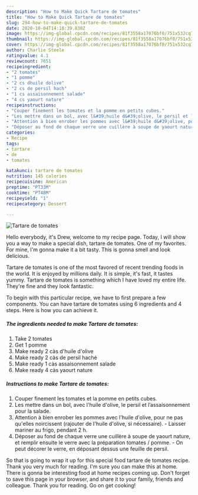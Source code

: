 ```yaml
---
description: "How to Make Quick Tartare de tomates"
title: "How to Make Quick Tartare de tomates"
slug: 294-how-to-make-quick-tartare-de-tomates
date: 2020-10-04T14:18:39.830Z
image: https://img-global.cpcdn.com/recipes/81f3558a17076bf0/751x532cq70/tartare-de-tomates-photo-principale-de-la-recette.jpg
thumbnail: https://img-global.cpcdn.com/recipes/81f3558a17076bf0/751x532cq70/tartare-de-tomates-photo-principale-de-la-recette.jpg
cover: https://img-global.cpcdn.com/recipes/81f3558a17076bf0/751x532cq70/tartare-de-tomates-photo-principale-de-la-recette.jpg
author: Charlie Steele
ratingvalue: 4.1
reviewcount: 7651
recipeingredient:
- "2 tomates"
- "1 pomme"
- "2 cs dhuile dolive"
- "2 cs de persil hach"
- "1 cs assaisonnement salade"
- "4 cs yaourt nature"
recipeinstructions:
- "Couper finement les tomates et la pomme en petits cubes."
- "Les mettre dans un bol, avec l&#39;huile d&#39;olive, le persil et l’assaisonnement pour la salade."
- "Attention à bien enrober les pommes avec l&#39;huile d&#39;olive, pour ne pas qu&#39;elles noircissent (rajouter de l&#39;huile d&#39;olive, si nécessaire). Laisser mariner au frigo, pendant 2 h."
- "Déposer au fond de chaque verre une cuillère à soupe de yaourt nature, et remplir ensuite le verre avec la préparation tomates / pomme. On peut décorer le verre, en déposant dessus une feuille de persil."
categories:
- Recipe
tags:
- tartare
- de
- tomates

katakunci: tartare de tomates 
nutrition: 145 calories
recipecuisine: American
preptime: "PT33M"
cooktime: "PT48M"
recipeyield: "1"
recipecategory: Dessert

---
```



![Tartare de tomates](https://img-global.cpcdn.com/recipes/81f3558a17076bf0/751x532cq70/tartare-de-tomates-photo-principale-de-la-recette.jpg)

Hello everybody, it's Drew, welcome to my recipe page. Today, I will show you a way to make a special dish, tartare de tomates. One of my favorites. For mine, I'm gonna make it a bit tasty. This is gonna smell and look delicious.



Tartare de tomates is one of the most favored of recent trending foods in the world. It is enjoyed by millions daily. It is simple, it's fast, it tastes yummy. Tartare de tomates is something which I have loved my entire life. They're fine and they look fantastic.


To begin with this particular recipe, we have to first prepare a few components. You can have tartare de tomates using 6 ingredients and 4 steps. Here is how you can achieve it.

<!--inarticleads1-->

##### The ingredients needed to make Tartare de tomates:

1. Take 2 tomates
1. Get 1 pomme
1. Make ready 2 càs d&#39;huile d&#39;olive
1. Make ready 2 càs de persil haché
1. Make ready 1 càs assaisonnement salade
1. Make ready 4 càs yaourt nature




<!--inarticleads2-->

##### Instructions to make Tartare de tomates:

1. Couper finement les tomates et la pomme en petits cubes.
1. Les mettre dans un bol, avec l&#39;huile d&#39;olive, le persil et l’assaisonnement pour la salade.
1. Attention à bien enrober les pommes avec l&#39;huile d&#39;olive, pour ne pas qu&#39;elles noircissent (rajouter de l&#39;huile d&#39;olive, si nécessaire). - Laisser mariner au frigo, pendant 2 h.
1. Déposer au fond de chaque verre une cuillère à soupe de yaourt nature, et remplir ensuite le verre avec la préparation tomates / pomme. - On peut décorer le verre, en déposant dessus une feuille de persil.




So that is going to wrap it up for this special food tartare de tomates recipe. Thank you very much for reading. I'm sure you can make this at home. There is gonna be interesting food at home recipes coming up. Don't forget to save this page in your browser, and share it to your family, friends and colleague. Thank you for reading. Go on get cooking!
